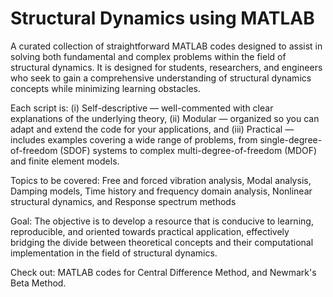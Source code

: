 # Structural Dynamics using MATLAB
A curated collection of straightforward MATLAB codes designed to assist in solving both fundamental and complex problems within the field of structural dynamics. It is designed for students, researchers, and engineers who seek to gain a comprehensive understanding of structural dynamics concepts while minimizing learning obstacles.

Each script is: (i) Self-descriptive — well-commented with clear explanations of the underlying theory, (ii) Modular — organized so you can adapt and extend the code for your applications, and (iii) Practical — includes examples covering a wide range of problems, from single-degree-of-freedom (SDOF) systems to complex multi-degree-of-freedom (MDOF) and finite element models.

Topics to be covered: Free and forced vibration analysis, Modal analysis, Damping models, Time history and frequency domain analysis, Nonlinear structural dynamics, and Response spectrum methods

Goal: The objective is to develop a resource that is conducive to learning, reproducible, and oriented towards practical application, effectively bridging the divide between theoretical concepts and their computational implementation in the field of structural dynamics.

Check out: MATLAB codes for Central Difference Method, and Newmark's Beta Method.
